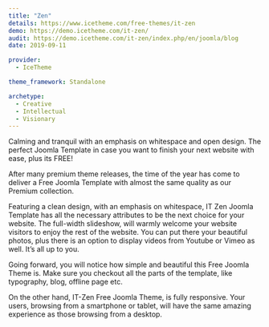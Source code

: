 ```yaml
---
title: "Zen"
details: https://www.icetheme.com/free-themes/it-zen
demo: https://demo.icetheme.com/it-zen/
audit: https://demo.icetheme.com/it-zen/index.php/en/joomla/blog
date: 2019-09-11

provider:
  - IceTheme

theme_framework: Standalone

archetype:
  - Creative
  - Intellectual
  - Visionary
---
```


Calming and tranquil with an emphasis on whitespace and open design. The perfect Joomla Template in case you want to finish your next website with ease, plus its FREE!

After many premium theme releases, the time of the year has come to deliver a Free Joomla Template with almost the same quality as our Premium collection.

Featuring a clean design, with an emphasis on whitespace, IT Zen Joomla Template has all the necessary attributes to be the next choice for your website.
The full-width slideshow, will warmly welcome your website visitors to enjoy the rest of the website. You can put there your beautiful photos, plus there is an option to display videos from Youtube or Vimeo as well. It’s all up to you.

Going forward, you will notice how simple and beautiful this Free Joomla Theme is. Make sure you checkout all the parts of the template, like typography, blog, offline page etc.

On the other hand, IT-Zen Free Joomla Theme, is fully responsive. Your users, browsing from a smartphone or tablet, will have the same amazing experience as those browsing from a desktop.
